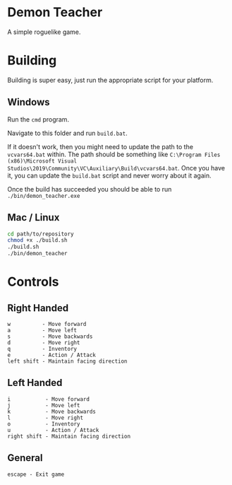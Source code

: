 # Demon Teacher

A simple roguelike game.

# Building

Building is super easy, just run the appropriate script for your platform.

## Windows

Run the `cmd` program.

Navigate to this folder and run `build.bat`.

If it doesn't work, then you might need to update the path to the `vcvars64.bat` within. The path
should be something like `C:\Program Files (x86)\Microsoft Visual Studios\2019\Community\VC\Auxiliary\Build\vcvars64.bat`.
Once you have it, you can update the `build.bat` script and never worry about it again.

Once the build has succeeded you should be able to run `./bin/demon_teacher.exe`

## Mac / Linux

```bash
cd path/to/repository
chmod +x ./build.sh
./build.sh
./bin/demon_teacher
```
# Controls

## Right Handed

```
w          - Move forward
a          - Move left
s          - Move backwards
d          - Move right
q          - Inventory
e          - Action / Attack
left shift - Maintain facing direction
```

## Left Handed

```
i           - Move forward
j           - Move left
k           - Move backwards
l           - Move right
o           - Inventory
u           - Action / Attack
right shift - Maintain facing direction
```

## General

```
escape - Exit game
```
